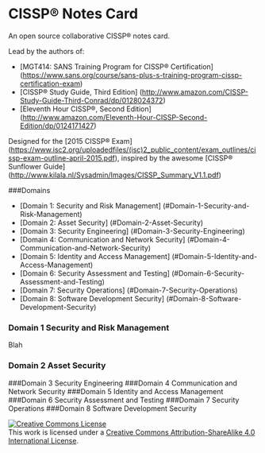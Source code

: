 # CISSP® Notes Card
An open source collaborative CISSP® notes card.

Lead by the authors of:
 - [MGT414: SANS Training Program for CISSP® Certification] (https://www.sans.org/course/sans-plus-s-training-program-cissp-certification-exam)
 - [CISSP® Study Guide, Third Edition] (http://www.amazon.com/CISSP-Study-Guide-Third-Conrad/dp/0128024372)
 - [Eleventh Hour CISSP®, Second Edition] (http://www.amazon.com/Eleventh-Hour-CISSP-Second-Edition/dp/0124171427)

Designed for the [2015 CISSP® Exam] (https://www.isc2.org/uploadedfiles/(isc)2_public_content/exam_outlines/cissp-exam-outline-april-2015.pdf), inspired by the awesome [CISSP® Sunflower Guide] (http://www.kilala.nl/Sysadmin/Images/CISSP_Summary_V1.1.pdf)

###Domains

* [Domain 1: Security and Risk Management] (#Domain-1-Security-and-Risk-Management) 
* [Domain 2: Asset Security] (#Domain-2-Asset-Security) 
* [Domain 3: Security Engineering] (#Domain-3-Security-Engineering) 
* [Domain 4: Communication and Network Security] (#Domain-4-Communication-and-Network-Security) 
* [Domain 5: Identity and Access Management] (#Domain-5-Identity-and-Access-Management) 
* [Domain 6: Security Assessment and Testing] (#Domain-6-Security-Assessment-and-Testing) 
* [Domain 7: Security Operations] (#Domain-7-Security-Operations) 
* [Domain 8: Software Development Security] (#Domain-8-Software-Development-Security) 

### Domain 1 Security and Risk Management
Blah
### Domain 2 Asset Security 
###Domain 3 Security Engineering 
###Domain 4 Communication and Network Security
###Domain 5 Identity and Access Management
###Domain 6 Security Assessment and Testing
###Domain 7 Security Operations
###Domain 8 Software Development Security

<a rel="license" href="http://creativecommons.org/licenses/by-sa/4.0/"><img alt="Creative Commons License" style="border-width:0" src="https://i.creativecommons.org/l/by-sa/4.0/88x31.png" /></a><br />This work is licensed under a <a rel="license" href="http://creativecommons.org/licenses/by-sa/4.0/">Creative Commons Attribution-ShareAlike 4.0 International License</a>.
